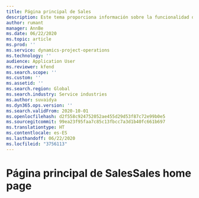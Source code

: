 ```yaml
---
title: Página principal de Sales
description: Este tema proporciona información sobre la funcionalidad de Sales en las operaciones de proyectos de Dynamics 365.
author: rumant
manager: AnnBe
ms.date: 06/22/2020
ms.topic: article
ms.prod: ''
ms.service: dynamics-project-operations
ms.technology: ''
audience: Application User
ms.reviewer: kfend
ms.search.scope: ''
ms.custom: ''
ms.assetid: ''
ms.search.region: Global
ms.search.industry: Service industries
ms.author: suvaidya
ms.dyn365.ops.version: ''
ms.search.validFrom: 2020-10-01
ms.openlocfilehash: d2f558c924752052ae455d29d53f87c72e99b0e5
ms.sourcegitcommit: 99ea23f95faa7c85c13fbcc7a3d1b40fc661b697
ms.translationtype: HT
ms.contentlocale: es-ES
ms.lasthandoff: 06/22/2020
ms.locfileid: "3756113"
---
```

# <a name="sales-home-page"></a><span data-ttu-id="3266b-103">Página principal de Sales</span><span class="sxs-lookup"><span data-stu-id="3266b-103">Sales home page</span></span>
